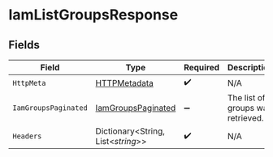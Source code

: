 # IamListGroupsResponse


## Fields

| Field                                                               | Type                                                                | Required                                                            | Description                                                         |
| ------------------------------------------------------------------- | ------------------------------------------------------------------- | ------------------------------------------------------------------- | ------------------------------------------------------------------- |
| `HttpMeta`                                                          | [HTTPMetadata](../../Models/Components/HTTPMetadata.md)             | :heavy_check_mark:                                                  | N/A                                                                 |
| `IamGroupsPaginated`                                                | [IamGroupsPaginated](../../Models/Components/IamGroupsPaginated.md) | :heavy_minus_sign:                                                  | The list of groups was retrieved.                                   |
| `Headers`                                                           | Dictionary<String, List<*string*>>                                  | :heavy_check_mark:                                                  | N/A                                                                 |